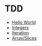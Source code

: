 # TDD

* [Hello World](./hello-world/)
* [Integers](./integers/)
* [Iteration](./iteration/)
* [Array/Slices](./arrays-slices/)